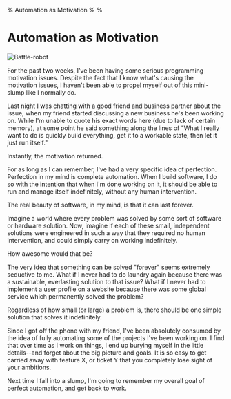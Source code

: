% Automation as Motivation
%
%

# Automation as Motivation

![Battle-robot][]

For the past two weeks, I've been having some serious programming motivation
issues. Despite the fact that I know what's causing the motivation issues, I
haven't been able to propel myself out of this mini-slump like I normally do.

Last night I was chatting with a good friend and business partner about the
issue, when my friend started discussing a new business he's been working on.
While I'm unable to quote his exact words here (due to lack of certain memory),
at some point he said something along the lines of "What I really want to do is
quickly build everything, get it to a workable state, then let it just run
itself."

Instantly, the motivation returned.

For as long as I can remember, I've had a very specific idea of perfection.
Perfection in my mind is complete automation. When I build software, I do so
with the intention that when I'm done working on it, it should be able to run
and manage itself indefinitely, without any human intervention.

The real beauty of software, in my mind, is that it can last forever.

Imagine a world where every problem was solved by some sort of software or
hardware solution. Now, imagine if each of these small, independent solutions
were engineered in such a way that they required no human intervention, and
could simply carry on working indefinitely.

How awesome would that be?

The very idea that something can be solved "forever" seems extremely seductive
to me. What if I never had to do laundry again because there was a sustainable,
everlasting solution to that issue? What if I never had to implement a user
profile on a website because there was some global service which permanently
solved the problem?

Regardless of how small (or large) a problem is, there should be one simple
solution that solves it indefinitely.

Since I got off the phone with my friend, I've been absolutely consumed by the
idea of fully automating some of the projects I've been working on. I find that
over time as I work on things, I end up burying myself in the little
details--and forget about the big picture and goals. It is so easy to get
carried away with feature X, or ticket Y that you completely lose sight of your
ambitions.

Next time I fall into a slump, I'm going to remember my overall goal of perfect
automation, and get back to work.

  [Battle-robot]: http://getfile6.posterous.com/getfile/files.posterous.com/temp-2012-05-19/JmtBFtiJqcsctAfpdGsFpjltkBbyAjCFaenyiFHfdljgzsaxAqjgfEpbGyqg/battle-robot.jpg.scaled696.jpg
